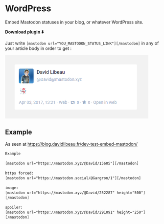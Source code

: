 # WordPress

Embed Mastodon statuses in your blog, or whatever WordPress site.

[**Download plugin :arrow_down:**](https://WordPress.org/plugins/embed-mastodon/)


Just write `[mastodon url="YOU_MASTODON_STATUS_LINK"][/mastodon]` in any of your article body in order to get :

![Screenshot](screenshot.png)


## Example

As seen at  https://blog.davidlibeau.fr/dev-test-embed-mastodon/


```
Example

[mastodon url="https://mastodon.xyz/@David/15605"][/mastodon]

https forced:
[mastodon url="https://mastodon.social/@Gargron/1"][/mastodon]

image:
[mastodon url="https://mastodon.xyz/@David/252287" height="500"][/mastodon]

spoiler:
[mastodon url="https://mastodon.xyz/@David/291091" height="250"][/mastodon]
```
